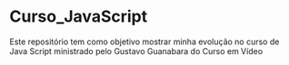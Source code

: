 # Curso_JavaScript
Este repositório tem como objetivo mostrar minha evolução no curso de Java Script ministrado pelo Gustavo Guanabara do Curso em Vídeo
